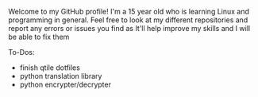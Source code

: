 Welcome to my GitHub profile! I'm a 15 year old who is learning Linux and programming in general. 
Feel free to look at my different repositories and report any errors or issues you find as It'll help improve my skills and I will be able to 
fix them

To-Dos:
+ finish qtile dotfiles
+ python translation library
+ python encrypter/decrypter

<!---
Aiclys/Aiclys is a ✨ special ✨ repository because its `README.md` (this file) appears on your GitHub profile.
You can click the Preview link to take a look at your changes.
--->
